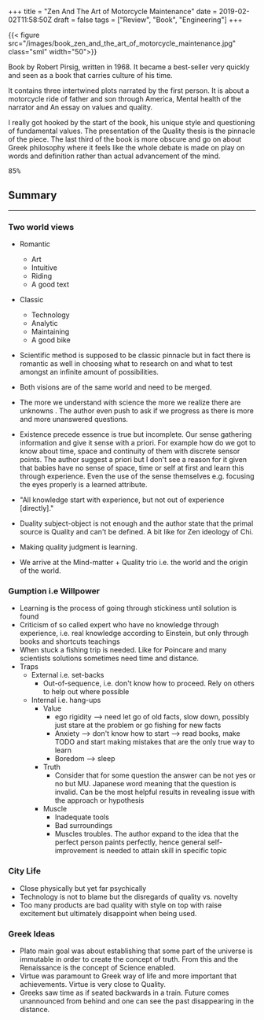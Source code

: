+++
title = "Zen And The Art of Motorcycle Maintenance"
date = 2019-02-02T11:58:50Z
draft = false
tags = ["Review", "Book", "Engineering"]
+++

{{< figure src="/images/book_zen_and_the_art_of_motorcycle_maintenance.jpg"  class="sml" width="50">}}

Book by Robert Pirsig, written in 1968. It became a best-seller very quickly and seen as a book that carries culture of his time. 

It contains three intertwined plots narrated by the first person. It is about a motorcycle ride of father and son through America, Mental health of the narrator and An essay on values and quality.

I really got hooked by the start of the book, his unique style and questioning of fundamental values. The presentation of the Quality thesis is the pinnacle of the piece. The last third of the book is more obscure and go on about Greek philosophy where it feels like the whole debate is made on play on words and definition rather than actual advancement of the mind.


<kbd>85%</kbd>

<!--more-->

## Summary
***

### Two world views

* Romantic
	* Art
	* Intuitive
	* Riding
	* A good text
* Classic
	* Technology
	* Analytic
	* Maintaining
	* A good bike																

* Scientific method is supposed to be classic pinnacle but in fact there is romantic as well in choosing what to research on and what to test amongst an infinite amount of possibilities.
* Both visions are of the same world and need to be merged.
* The more we understand with science the more we realize there are unknowns . The author even push to ask if we progress as there is more and more unanswered questions.
* Existence precede essence is true but incomplete. Our sense gathering information and give it sense with a priori. For example how do we got to know about time, space and continuity of them with discrete sensor points. The author suggest a priori but I don't see a reason for it given that babies have no sense of space, time or self at first and learn this through experience. Even the use of the sense themselves e.g. focusing the eyes properly is a learned attribute.
* "All knowledge start with experience, but not out of experience [directly]."
* Duality  subject-object  is not enough and the author state that the primal source is Quality and can't be defined. A bit like for Zen ideology of Chi.
* Making quality judgment is learning.
* We arrive at the Mind-matter + Quality trio i.e. the world and the origin of the world.

### Gumption i.e Willpower

* Learning is the process of going through stickiness until solution is found
* Criticism of so called expert who have no knowledge through experience, i.e. real knowledge according to Einstein, but only through books and shortcuts teachings
* When stuck a fishing trip is needed. Like for Poincare and many scientists solutions sometimes need time and distance.
* Traps
	* External i.e. set-backs
		* Out-of-sequence, i.e. don't know how to proceed. Rely on others to help out where possible
	* Internal i.e. hang-ups
		* Value 
			* ego rigidity --> need let go of old facts, slow down, possibly just stare at the problem or go fishing for new facts
			* Anxiety --> don't know how to start --> read books, make TODO and start making mistakes that are the only true way to learn
			* Boredom --> sleep
		* Truth
			* Consider that for some question the answer can be not yes or no but MU. Japanese word meaning that the question is invalid. Can be the most helpful results in revealing issue with the approach or hypothesis
		* Muscle
			* Inadequate tools
			* Bad surroundings
			* Muscles troubles. The author expand to the idea that the perfect person paints perfectly, hence general self-improvement is needed to attain skill in specific topic

### City Life

* Close physically but yet far psychically
* Technology is not to blame but the disregards of quality vs. novelty
* Too many products are bad quality with style on top with raise excitement but ultimately disappoint when being used.

### Greek Ideas

* Plato main goal was about establishing that some part of the universe is immutable in order to create the concept of truth. From this and the Renaissance is the concept of Science enabled.
* Virtue was paramount to Greek way of life and more important that achievements. Virtue is very close to Quality.
* Greeks saw time as if seated backwards in a train. Future comes unannounced from behind and one can see the past disappearing in the distance.